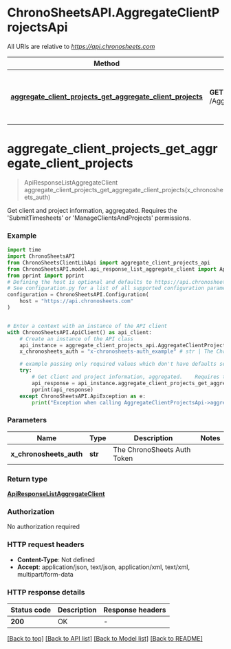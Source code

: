 # ChronoSheetsAPI.AggregateClientProjectsApi

All URIs are relative to *https://api.chronosheets.com*

Method | HTTP request | Description
------------- | ------------- | -------------
[**aggregate_client_projects_get_aggregate_client_projects**](AggregateClientProjectsApi.md#aggregate_client_projects_get_aggregate_client_projects) | **GET** /AggregateClientProjects/GetAggregateClientProjects | Get client and project information, aggregated.    Requires the &#39;SubmitTimesheets&#39; or &#39;ManageClientsAndProjects&#39; permissions.


# **aggregate_client_projects_get_aggregate_client_projects**
> ApiResponseListAggregateClient aggregate_client_projects_get_aggregate_client_projects(x_chronosheets_auth)

Get client and project information, aggregated.    Requires the 'SubmitTimesheets' or 'ManageClientsAndProjects' permissions.

### Example

```python
import time
import ChronoSheetsAPI
from ChronoSheetsClientLibApi import aggregate_client_projects_api
from ChronoSheetsAPI.model.api_response_list_aggregate_client import ApiResponseListAggregateClient
from pprint import pprint
# Defining the host is optional and defaults to https://api.chronosheets.com
# See configuration.py for a list of all supported configuration parameters.
configuration = ChronoSheetsAPI.Configuration(
    host = "https://api.chronosheets.com"
)


# Enter a context with an instance of the API client
with ChronoSheetsAPI.ApiClient() as api_client:
    # Create an instance of the API class
    api_instance = aggregate_client_projects_api.AggregateClientProjectsApi(api_client)
    x_chronosheets_auth = "x-chronosheets-auth_example" # str | The ChronoSheets Auth Token

    # example passing only required values which don't have defaults set
    try:
        # Get client and project information, aggregated.    Requires the 'SubmitTimesheets' or 'ManageClientsAndProjects' permissions.
        api_response = api_instance.aggregate_client_projects_get_aggregate_client_projects(x_chronosheets_auth)
        pprint(api_response)
    except ChronoSheetsAPI.ApiException as e:
        print("Exception when calling AggregateClientProjectsApi->aggregate_client_projects_get_aggregate_client_projects: %s\n" % e)
```

### Parameters

Name | Type | Description  | Notes
------------- | ------------- | ------------- | -------------
 **x_chronosheets_auth** | **str**| The ChronoSheets Auth Token |

### Return type

[**ApiResponseListAggregateClient**](ApiResponseListAggregateClient.md)

### Authorization

No authorization required

### HTTP request headers

 - **Content-Type**: Not defined
 - **Accept**: application/json, text/json, application/xml, text/xml, multipart/form-data

### HTTP response details
| Status code | Description | Response headers |
|-------------|-------------|------------------|
**200** | OK |  -  |

[[Back to top]](#) [[Back to API list]](../README.md#documentation-for-api-endpoints) [[Back to Model list]](../README.md#documentation-for-models) [[Back to README]](../README.md)

